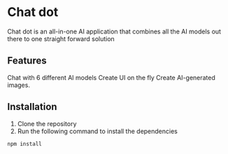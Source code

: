 <h1>Chat dot</h1>

<p>Chat dot is an all-in-one AI application that combines all the AI models out there to one straight forward solution</p>


<h2>Features</h2>
Chat with 6 different AI models
Create UI on the fly
Create AI-generated images.

<h2>Installation</h2>
<ol>
  <li>Clone the repository</li>
  <li>Run the following command to install the dependencies</li>
</ol>
    
```bash
npm install
```